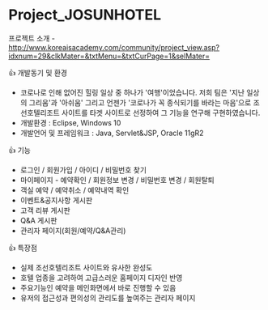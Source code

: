 # Project_JOSUNHOTEL

프로젝트 소개 - http://www.koreaisacademy.com/community/project_view.asp?idxnum=29&clkMater=&txtMenu=&txtCurPage=1&selMater=

👍 개발동기 및 환경
- 코로나로 인해 없어진 힐링 일상 중 하나가 '여행'이었습니다. 
  저희 팀은 '지난 일상의 그리움'과 '아쉬움' 그리고 언젠가 '코로나가 꼭 종식되기를 바라는 마음'으로 
  조선호텔리조트 사이트를 타겟 사이트로 선정하여 그 기능을 연구해 구현하였습니다.
- 개발환경 : Eclipse, Windows 10
- 개발언어 및 프레임워크 : Java, Servlet&JSP, Oracle 11gR2

👍 기능
- 로그인 / 회원가입 / 아이디 / 비밀번호 찾기
- 마이페이지 - 예약확인 / 회원정보 변경 / 비밀번호 변경 / 회원탈퇴
- 객실 예약 / 예약취소 / 예약내역 확인
- 이벤트&공지사항 게시판
- 고객 리뷰 게시판
- Q&A 게시판
- 관리자 페이지(회원/예약/Q&A관리)


👍 특장점
- 실제 조선호텔리조트 사이트와 유사한 완성도
- 호텔 업종을 고려하여 고급스러운 홈페이지 디자인 반영
- 주요기능인 예약을 메인화면에서 바로 진행할 수 있음
- 유저의 접근성과 편의성의 관리도를 높여주는 관리자 페이지
